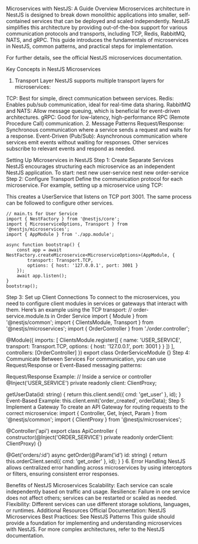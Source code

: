Microservices with NestJS: A Guide
Overview
Microservices architecture in NestJS is designed to break down monolithic applications into smaller, 
self-contained services that can be deployed and scaled independently. NestJS simplifies this architecture by 
providing out-of-the-box support for various communication protocols and transports, including TCP, Redis, RabbitMQ, NATS, and gRPC. 
This guide introduces the fundamentals of microservices in NestJS, common patterns, and practical steps for implementation.

For further details, see the official NestJS microservices documentation.

Key Concepts in NestJS Microservices
1. Transport Layer
NestJS supports multiple transport layers for microservices:

TCP: Best for simple, direct communication between services.
Redis: Enables pub/sub communication, ideal for real-time data sharing.
RabbitMQ and NATS: Allow message queuing, which is beneficial for event-driven architectures.
gRPC: Good for low-latency, high-performance RPC (Remote Procedure Call) communication.
2. Message Patterns
Request/Response: Synchronous communication where a service sends a request and waits for a response.
Event-Driven (Pub/Sub): Asynchronous communication where services emit events without waiting for responses. Other services subscribe to relevant events and respond as needed.



Setting Up Microservices in NestJS
Step 1: Create Separate Services
NestJS encourages structuring each microservice as an independent NestJS application. To start:
nest new user-service
nest new order-service
Step 2: Configure Transport
Define the communication protocol for each microservice. For example, setting up a microservice using TCP:

This creates a UserService that listens on TCP port 3001. The same process can be followed to configure other services.
```tsx
// main.ts for User Service
import { NestFactory } from '@nestjs/core';
import { MicroserviceOptions, Transport } from '@nestjs/microservices';
import { AppModule } from './app.module';

async function bootstrap() {
    const app = await NestFactory.createMicroservice<MicroserviceOptions>(AppModule, {
        transport: Transport.TCP,
        options: { host: '127.0.0.1', port: 3001 }
    });
    await app.listen();
}
bootstrap();
```
Step 3: Set up Client Connections
To connect to the microservices, you need to configure client modules in services or gateways that interact with them. Here’s an example using the TCP transport:
// order-service.module.ts in Order Service
import { Module } from '@nestjs/common';
import { ClientsModule, Transport } from '@nestjs/microservices';
import { OrderController } from './order.controller';

@Module({
  imports: [
    ClientsModule.register([
      { name: 'USER_SERVICE', transport: Transport.TCP, options: { host: '127.0.0.1', port: 3001 } }
    ])
  ],
  controllers: [OrderController]
})
export class OrderServiceModule {}
Step 4: Communicate Between Services
For communication, you can use Request/Response or Event-Based messaging patterns:

Request/Response Example:
// Inside a service or controller
@Inject('USER_SERVICE') private readonly client: ClientProxy;

getUserData(id: string) {
    return this.client.send({ cmd: 'get_user' }, id);
}
Event-Based Example:
this.client.emit('order_created', orderData);
Step 5: Implement a Gateway
To create an API Gateway for routing requests to the correct microservice:
import { Controller, Get, Inject, Param } from '@nestjs/common';
import { ClientProxy } from '@nestjs/microservices';

@Controller('api')
export class ApiController {
  constructor(@Inject('ORDER_SERVICE') private readonly orderClient: ClientProxy) {}

  @Get('orders/:id')
  async getOrder(@Param('id') id: string) {
    return this.orderClient.send({ cmd: 'get_order' }, id);
  }
}
6. Error Handling
NestJS allows centralized error handling across microservices by using interceptors or filters, ensuring consistent error responses.

Benefits of NestJS Microservices
Scalability: Each service can scale independently based on traffic and usage.
Resilience: Failure in one service does not affect others; services can be restarted or scaled as needed.
Flexibility: Different services can use different storage solutions, languages, or runtimes.
Additional Resources
Official Documentation: NestJS Microservices
Best Practices: See NestJS Patterns
This guide should provide a foundation for implementing and understanding microservices with NestJS. For more complex architectures, refer to the NestJS documentation.














